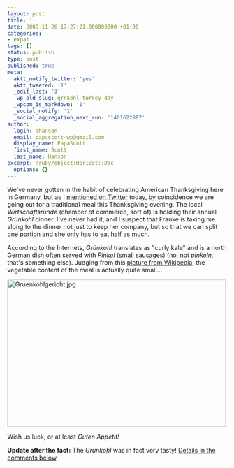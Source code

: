 ```yaml
---
layout: post
title: ''
date: 2009-11-26 17:27:21.000000000 +01:00
categories:
- expat
tags: []
status: publish
type: post
published: true
meta:
  aktt_notify_twitter: 'yes'
  aktt_tweeted: '1'
  _edit_last: '3'
  _wp_old_slug: grnkohl-turkey-day
  _wpcom_is_markdown: '1'
  _social_notify: '1'
  _social_aggregation_next_run: '1401622887'
author:
  login: shanson
  email: papascott-wp@gmail.com
  display_name: PapaScott
  first_name: Scott
  last_name: Hanson
excerpt: !ruby/object:Hpricot::Doc
  options: {}
---
```

<p>We've never gotten in the habit of celebrating American Thanksgiving here in Germany, but as I <a href="http://twitter.com/papascott/status/6079791888">mentioned on Twitter</a> today, by coincidence we are going out for a traditional meal this Thanksgiving evening. The local <em>Wirtschaftsrunde</em> (chamber of commerce, sort of) is holding their annual <em>Gr&uuml;nkohl</em> dinner. I've never had it, and I suspect that Frauke is taking me along to the dinner not just to keep her company, but so that we can split one portion and she only has to eat half as much.</p>
<p>According to the Internets, <em>Gr&uuml;nkohl</em> translates as "curly kale" and is a north German dish often served with <em>Pinkel</em> (small sausages) (no, not <a href="http://dict.leo.org/?search=pinkeln"><em>pinkeln</em></a>, that's something else). Judging from this <a href="http://de.wikipedia.org/wiki/Gr&uuml;nkohl#Eigenschaften">picture from Wikipedia</a>, the vegetable content of the meal is actually quite small...</p>
<p><a href="http://de.wikipedia.org/w/index.php?title=Datei:Gruenkohlgericht.jpg&amp;filetimestamp=20060801154439"><img src="http://www.papascott.de/wordpress/wp-content/uploads/2009/11/Gruenkohlgericht.jpg" alt="Gruenkohlgericht.jpg" border="0" width="500" height="337" /></a></p>
<p>Wish us luck, or at least <em>Guten Appetit!</em></p>
<p><strong>Update after the fact:</strong> The <em>Grünkohl</em> was in fact very tasty! <a href="http://www.papascott.de/archives/2009/11/26/grunkohl-turkey-day/#comment-40308">Details in the comments below</a>.</p>
